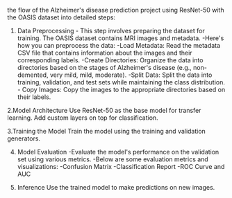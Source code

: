 the flow of the Alzheimer's disease prediction project using ResNet-50 with the OASIS dataset into detailed steps:
 
1. Data Preprocessing
                    - This step involves preparing the dataset for training. The OASIS dataset contains MRI images and metadata.
                    -Here's how you can preprocess the data:
                                       -Load Metadata: Read the metadata CSV file that contains information about the images and their corresponding labels.
                                       -Create Directories: Organize the data into directories based on the stages of Alzheimer's disease (e.g., non-demented, very mild, mild, moderate).
                                       -Split Data: Split the data into training, validation, and test sets while maintaining the class distribution.
                                       - Copy Images: Copy the images to the appropriate directories based on their labels.

2.Model Architecture
                    Use ResNet-50 as the base model for transfer learning. Add custom layers on top for classification.

3.Training the Model 
                    Train the model using the training and validation generators.
                    
4. Model Evaluation
                      -Evaluate the model's performance on the validation set using various metrics.
                      -Below are some evaluation metrics and visualizations:
                                            -Confusion Matrix
                                            -Classification Report
                                            -ROC Curve and AUC
    

6. Inference
             Use the trained model to make predictions on new images.
                      
